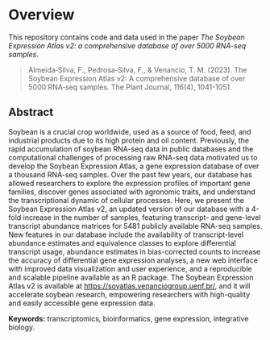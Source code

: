 # Overview

This repository contains code and data used in the paper 
*The Soybean Expression Atlas v2: a comprehensive database of over 5000 RNA-seq samples*.

> Almeida‐Silva, F., Pedrosa‐Silva, F., & Venancio, T. M. (2023). The Soybean Expression Atlas v2: A comprehensive database of over 5000 RNA‐seq samples. The Plant Journal, 116(4), 1041-1051.


## Abstract

Soybean is a crucial crop worldwide, used as a source of food, feed, and industrial products due to its high protein and oil content. Previously, the rapid accumulation of soybean RNA-seq data in public databases and the computational challenges of processing raw RNA-seq data motivated us to develop the Soybean Expression Atlas, a gene expression database of over a thousand RNA-seq samples. Over the past few years, our database has allowed researchers to explore the expression profiles of important gene families, discover genes associated with agronomic traits, and understand the transcriptional dynamic of cellular processes. Here, we present the Soybean Expression Atlas v2, an updated version of our database with a 4-fold increase in the number of samples, featuring transcript- and gene-level transcript abundance matrices for 5481 publicly available RNA-seq samples. New features in our database include the availability of transcript-level abundance estimates and equivalence classes to explore differential transcript usage, abundance estimates in bias-corrected counts to increase the accuracy of differential gene expression analyses, a new web interface with improved data visualization and user experience, and a reproducible and scalable pipeline available as an R package. The Soybean Expression Atlas v2 is available at https://soyatlas.venanciogroup.uenf.br/, and it will accelerate soybean research, empowering researchers with high-quality and easily accessible gene expression data.

**Keywords:** transcriptomics, bioinformatics, gene expression, integrative biology. 


